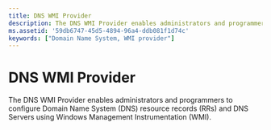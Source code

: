 ```yaml
---
title: DNS WMI Provider
description: The DNS WMI Provider enables administrators and programmers to configure Domain Name System (DNS) resource records (RRs) and DNS Servers using Windows Management Instrumentation (WMI).
ms.assetid: '59db6747-45d5-4894-96a4-ddb081f1d74c'
keywords: ["Domain Name System, WMI provider"]
---
```


# DNS WMI Provider

The DNS WMI Provider enables administrators and programmers to configure Domain Name System (DNS) resource records (RRs) and DNS Servers using Windows Management Instrumentation (WMI).

 

 




